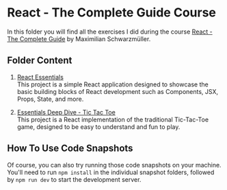 # React - The Complete Guide Course

In this folder you will find all the exercises I did during the course [React - The Complete Guide](https://acad.link/reactjs) by Maximilian Schwarzmüller.

## Folder Content

1. [React Essentials](/REACT/React%20-%20The%20Complete%20Guide/01%20-%20React%20Essentials/react-essentials)<br>
   This project is a simple React application designed to showcase the basic building blocks of React development  such as Components, JSX, Props, State, and more.

2. [Essentials Deep Dive - Tic Tac Toe](/REACT/React%20-%20The%20Complete%20Guide/02%20-%20Essentials%20Deep%20Dive/tic-tac-toe)<br>
   This project is a React implementation of the traditional Tic-Tac-Toe game, designed to be easy to understand and fun to play.

## How To Use Code Snapshots

Of course, you can also try running those code snapshots on your machine. You'll need to run `npm install` in the individual snapshot folders, followed by `npm run dev` to start the development server.
